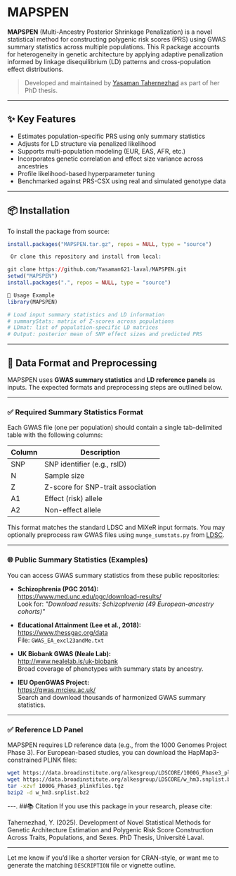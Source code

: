 # MAPSPEN

**MAPSPEN** (Multi-Ancestry Posterior Shrinkage Penalization) is a novel statistical method for constructing polygenic risk scores (PRS) using GWAS summary statistics across multiple populations. This R package accounts for heterogeneity in genetic architecture by applying adaptive penalization informed by linkage disequilibrium (LD) patterns and cross-population effect distributions.

> Developed and maintained by [Yasaman Tahernezhad](https://github.com/Yasaman621-laval) as part of her PhD thesis.

---

## ✨ Key Features

- Estimates population-specific PRS using only summary statistics
- Adjusts for LD structure via penalized likelihood
- Supports multi-population modeling (EUR, EAS, AFR, etc.)
- Incorporates genetic correlation and effect size variance across ancestries
- Profile likelihood-based hyperparameter tuning
- Benchmarked against PRS-CSX using real and simulated genotype data

---

## 📦 Installation

To install the package from source:

```r
install.packages("MAPSPEN.tar.gz", repos = NULL, type = "source")

 Or clone this repository and install from local:

git clone https://github.com/Yasaman621-laval/MAPSPEN.git
setwd("MAPSPEN")
install.packages(".", repos = NULL, type = "source")

🚀 Usage Example
library(MAPSPEN)

# Load input summary statistics and LD information
# summaryStats: matrix of Z-scores across populations
# LDmat: list of population-specific LD matrices
# Output: posterior mean of SNP effect sizes and predicted PRS
```
---
## 📁 Data Format and Preprocessing

MAPSPEN uses **GWAS summary statistics** and **LD reference panels** as inputs. The expected formats and preprocessing steps are outlined below.

---

### ✅ Required Summary Statistics Format

Each GWAS file (one per population) should contain a single tab-delimited table with the following columns:

| Column | Description                      |
|--------|----------------------------------|
| SNP    | SNP identifier (e.g., rsID)      |
| N      | Sample size                      |
| Z      | Z-score for SNP-trait association |
| A1     | Effect (risk) allele             |
| A2     | Non-effect allele                |

This format matches the standard LDSC and MiXeR input formats. You may optionally preprocess raw GWAS files using `munge_sumstats.py` from [LDSC](https://github.com/bulik/ldsc).

---

### 🌐 Public Summary Statistics (Examples)

You can access GWAS summary statistics from these public repositories:

- **Schizophrenia (PGC 2014):**  
  https://www.med.unc.edu/pgc/download-results/  
  Look for: _"Download results: Schizophrenia (49 European-ancestry cohorts)"_

- **Educational Attainment (Lee et al., 2018):**  
  https://www.thessgac.org/data  
  File: `GWAS_EA_excl23andMe.txt`

- **UK Biobank GWAS (Neale Lab):**  
  http://www.nealelab.is/uk-biobank  
  Broad coverage of phenotypes with summary stats by ancestry.

- **IEU OpenGWAS Project:**  
  https://gwas.mrcieu.ac.uk/  
  Search and download thousands of harmonized GWAS summary statistics.

---

### ✅ Reference LD Panel

MAPSPEN requires LD reference data (e.g., from the 1000 Genomes Project Phase 3). For European-based studies, you can download the HapMap3-constrained PLINK files:

```bash
wget https://data.broadinstitute.org/alkesgroup/LDSCORE/1000G_Phase3_plinkfiles.tgz
wget https://data.broadinstitute.org/alkesgroup/LDSCORE/w_hm3.snplist.bz2
tar -xzvf 1000G_Phase3_plinkfiles.tgz
bzip2 -d w_hm3.snplist.bz2
```
---.
##📚 Citation
If you use this package in your research, please cite:

Tahernezhad, Y. (2025). Development of Novel Statistical Methods for Genetic Architecture Estimation and Polygenic Risk Score Construction Across Traits, Populations, and Sexes. PhD Thesis, Université Laval.

---

Let me know if you’d like a shorter version for CRAN-style, or want me to generate the matching `DESCRIPTION` file or vignette outline.
